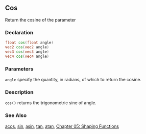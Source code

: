 ## Cos
Return the cosine of the parameter

### Declaration
```glsl
float cos(float angle)  
vec2 cos(vec2 angle)  
vec3 cos(vec3 angle)  
vec4 cos(vec4 angle)
```

### Parameters
```angle``` specify the quantity, in radians, of which to return the cosine.

### Description
```cos()``` returns the trigonometric sine of angle.

<div class="simpleFunction" data="y = cos(x); "></div>

### See Also
[acos](/glossary/?search=acos), [sin](/glossary/?search=sin), [asin](/glossary/?search=asin), [tan](/glossary/?search=tan), [atan](/glossary/?search=atan), [Chapter 05: Shaping Functions](/05/)
